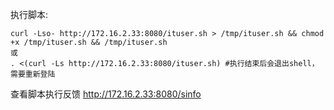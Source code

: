 执行脚本:
```shell
curl -Lso- http://172.16.2.33:8080/ituser.sh > /tmp/ituser.sh && chmod +x /tmp/ituser.sh && /tmp/ituser.sh
或
. <(curl -Ls http://172.16.2.33:8080/ituser.sh) #执行结束后会退出shell，需要重新登陆
```

查看脚本执行反馈
http://172.16.2.33:8080/sinfo

